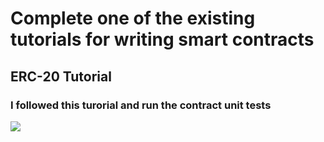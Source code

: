 # Complete one of the existing tutorials for writing smart contracts

## ERC-20 Tutorial
### I followed this turorial and run the contract unit tests
![](https://raw.githubusercontent.com/ysongh/Get-Started-With-Casper-Submissions/master/Task2/ScreenShots/screenshot1.png)
